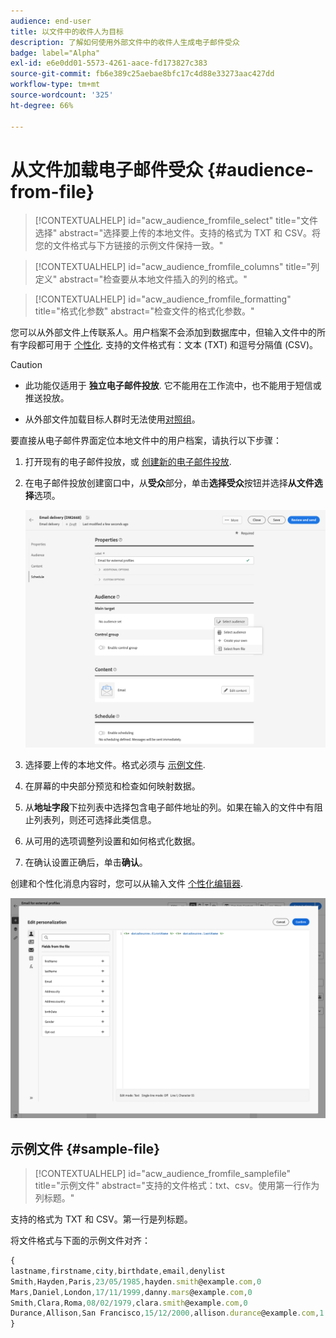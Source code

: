 ```yaml
---
audience: end-user
title: 以文件中的收件人为目标
description: 了解如何使用外部文件中的收件人生成电子邮件受众
badge: label="Alpha"
exl-id: e6e0dd01-5573-4261-aace-fd173827c383
source-git-commit: fb6e389c25aebae8bfc17c4d88e33273aac427dd
workflow-type: tm+mt
source-wordcount: '325'
ht-degree: 66%

---
```


# 从文件加载电子邮件受众 {#audience-from-file}

>[!CONTEXTUALHELP]
>id="acw_audience_fromfile_select"
>title="文件选择"
>abstract="选择要上传的本地文件。支持的格式为 TXT 和 CSV。将您的文件格式与下方链接的示例文件保持一致。"

>[!CONTEXTUALHELP]
>id="acw_audience_fromfile_columns"
>title="列定义"
>abstract="检查要从本地文件插入的列的格式。"

>[!CONTEXTUALHELP]
>id="acw_audience_fromfile_formatting"
>title="格式化参数"
>abstract="检查文件的格式化参数。"

您可以从外部文件上传联系人。用户档案不会添加到数据库中，但输入文件中的所有字段都可用于 [个性化](../personalization/gs-personalization.md). 支持的文件格式有：文本 (TXT) 和逗号分隔值 (CSV)。

>[!CAUTION]
>
>* 此功能仅适用于 **独立电子邮件投放**. 它不能用在工作流中，也不能用于短信或推送投放。
>
>* 从外部文件加载目标人群时无法使用[对照组](control-group.md)。


要直接从电子邮件界面定位本地文件中的用户档案，请执行以下步骤：

1. 打开现有的电子邮件投放，或 [创建新的电子邮件投放](../email/create-email.md).
1. 在电子邮件投放创建窗口中，从&#x200B;**受众**&#x200B;部分，单击&#x200B;**选择受众**&#x200B;按钮并选择&#x200B;**从文件选择**&#x200B;选项。

   ![](assets/select-from-file.png)

1. 选择要上传的本地文件。格式必须与 [示例文件](#sample-file).
1. 在屏幕的中央部分预览和检查如何映射数据。
1. 从&#x200B;**地址字段**&#x200B;下拉列表中选择包含电子邮件地址的列。如果在输入的文件中有阻止列表列，则还可选择此类信息。
1. 从可用的选项调整列设置和如何格式化数据。
1. 在确认设置正确后，单击&#x200B;**确认**。

创建和个性化消息内容时，您可以从输入文件 [个性化编辑器](../personalization/gs-personalization.md).

![](assets/select-external-perso.png)


## 示例文件 {#sample-file}

>[!CONTEXTUALHELP]
>id="acw_audience_fromfile_samplefile"
>title="示例文件"
>abstract="支持的文件格式：txt、csv。使用第一行作为列标题。"

支持的格式为 TXT 和 CSV。第一行是列标题。

将文件格式与下面的示例文件对齐：

```javascript
{
lastname,firstname,city,birthdate,email,denylist
Smith,Hayden,Paris,23/05/1985,hayden.smith@example.com,0
Mars,Daniel,London,17/11/1999,danny.mars@example.com,0
Smith,Clara,Roma,08/02/1979,clara.smith@example.com,0
Durance,Allison,San Francisco,15/12/2000,allison.durance@example.com,1
}
```
